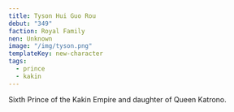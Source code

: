 ```yaml
---
title: Tyson Hui Guo Rou
debut: "349"
faction: Royal Family
nen: Unknown
image: "/img/tyson.png"
templateKey: new-character
tags:
  - prince
  - kakin
---
```


Sixth Prince of the Kakin Empire and daughter of Queen Katrono.

